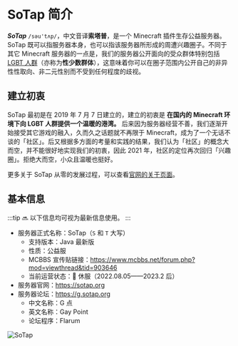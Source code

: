 # SoTap 简介

***SoTap*** `/səu'tʌp/`，中文音译**索塔普**，是一个 Minecraft 插件生存公益服务器。SoTap 既可以指服务器本身，也可以指该服务器所形成的周遭兴趣圈子。不同于其它 Minecraft 服务器的一点是，我们的服务器公开面向的受众群体特别包括 [LGBT 人群](https://baike.baidu.com/item/%E6%80%A7%E5%B0%91%E6%95%B0%E7%BE%A4%E4%BD%93/)（亦称为**性少数群体**），这意味着你可以在圈子范围内公开自己的非异性性取向、非二元性别而不受到任何程度的歧视。

## 建立初衷

SoTap 最初是在 2019 年 7 月 7 日建立的，建立的初衷是 **在国内的 Minecraft 环境下向 LGBT 人群提供一个温暖的港湾。** 后来因为服务器经营不善，我们逐渐开始接受其它游戏的融入，久而久之话题就不再限于 Minecraft，成为了一个无话不谈的「社区」。后又根据多方面的考量和实践的结果，我们认为「社区」的概念大而空，并不能很好地实现我们的初衷，因此 2021 年，社区的定位再次回归「兴趣圈」。拒绝大而空，小众且温暖也挺好。

更多关于 SoTap 从零的发展过程，可以查看[官网的关于页面](https://sotap.org/about)。

## 基本信息

:::tip
🔜 以下信息均可视为最新信息使用。
:::

- 服务器正式名称：SoTap（`S` 和 `T` 大写）
  - 支持版本：Java 最新版
  - 性质：公益服
  - MCBBS 宣传贴链接：<https://www.mcbbs.net/forum.php?mod=viewthread&tid=903646>
  - 当前运营状态：🛑 休服（2022.08.05——2023.2 后）
- 服务器官网：<https://sotap.org>
- 服务器论坛：<https://g.sotap.org>
  - 中文名称：G 点
  - 英文名称：Gay Point
  - 论坛程序：Flarum


![SoTap](https://mcsunrise.oss-cn-qingdao.aliyuncs.com/sunrise1.png)
